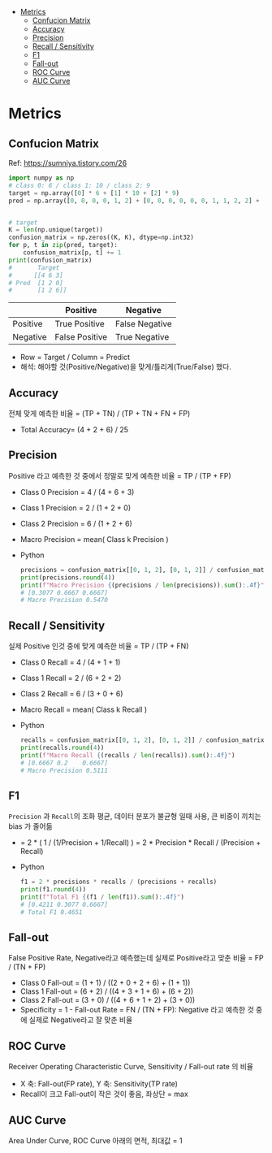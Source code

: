 - [Metrics](#metrics)
  - [Confucion Matrix](#confucion-matrix)
  - [Accuracy](#accuracy)
  - [Precision](#precision)
  - [Recall / Sensitivity](#recall--sensitivity)
  - [F1](#f1)
  - [Fall-out](#fall-out)
  - [ROC Curve](#roc-curve)
  - [AUC Curve](#auc-curve)

# Metrics

## Confucion Matrix

Ref: https://sumniya.tistory.com/26

```python
import numpy as np
# class 0: 6 / class 1: 10 / class 2: 9
target = np.array([0] * 6 + [1] * 10 + [2] * 9)
pred = np.array([0, 0, 0, 0, 1, 2] + [0, 0, 0, 0, 0, 0, 1, 1, 2, 2] + [0, 0, 0, 2, 2, 2, 2, 2, 2])


# target
K = len(np.unique(target))
confusion_matrix = np.zeros((K, K), dtype=np.int32)
for p, t in zip(pred, target):
    confusion_matrix[p, t] += 1
print(confusion_matrix)
#       Target
#      [[4 6 3]
# Pred  [1 2 0]
#       [1 2 6]]
```

| | Positive | Negative |
|---|---|---|
|Positive| True Positive | False Negative |
|Negative| False Positive | True Negative |

- Row = Target / Column = Predict
- 해석: 해야할 것(Positive/Negative)을 맞게/틀리게(True/False) 했다.

## Accuracy

전체 맞게 예측한 비율 = (TP + TN) / (TP + TN + FN + FP) 
- Total Accuracy= (4 + 2 + 6) / 25 

## Precision

Positive 라고 예측한 것 중에서 정말로 맞게 예측한 비율 = TP / (TP + FP)
- Class 0 Precision = 4 / (4 + 6 + 3) 
- Class 1 Precision = 2 / (1 + 2 + 0)
- Class 2 Precision = 6 / (1 + 2 + 6)
- Macro Precision = mean( Class k Precision )
- Python

    ```python
    precisions = confusion_matrix[[0, 1, 2], [0, 1, 2]] / confusion_matrix.sum(1)
    print(precisions.round(4))
    print(f"Macro Precision {(precisions / len(precisions)).sum():.4f}")
    # [0.3077 0.6667 0.6667]
    # Macro Precision 0.5470
    ```

## Recall / Sensitivity

실제 Positive 인것 중에 맞게 예측한 비율 = TP / (TP + FN)
- Class 0 Recall = 4 / (4 + 1 + 1) 
- Class 1 Recall = 2 / (6 + 2 + 2)
- Class 2 Recall = 6 / (3 + 0 + 6)
- Macro Recall = mean( Class k Recall )
- Python

    ```python
    recalls = confusion_matrix[[0, 1, 2], [0, 1, 2]] / confusion_matrix.sum(0)
    print(recalls.round(4))
    print(f"Macro Recall {(recalls / len(recalls)).sum():.4f}")
    # [0.6667 0.2    0.6667]
    # Macro Precision 0.5111
    ```

## F1

`Precision` 과 `Recall`의 조화 평균, 데이터 분포가 불균형 일때 사용, 큰 비중이 끼치는 bias 가 줄어듦
- = 2 * ( 1 / (1/Precision + 1/Recall) ) = 2 * Precision * Recall / (Precision + Recall)
- Python

    ```python
    f1 = 2 * precisions * recalls / (precisions + recalls)
    print(f1.round(4))
    print(f"Total F1 {(f1 / len(f1)).sum():.4f}")
    # [0.4211 0.3077 0.6667]
    # Total F1 0.4651
    ```

## Fall-out

False Positive Rate, Negative라고 예측했는데 실제로 Positive라고 맞춘 비율 = FP / (TN + FP)
- Class 0 Fall-out = (1 + 1) / ((2 + 0 + 2 + 6) + (1 + 1))
- Class 1 Fall-out = (6 + 2) / ((4 + 3 + 1 + 6) + (6 + 2))
- Class 2 Fall-out = (3 + 0) / ((4 + 6 + 1 + 2) + (3 + 0))
- Specificity = 1 - Fall-out Rate = FN / (TN + FP): Negative 라고 예측한 것 중에 실제로 Negative라고 잘 맞춘 비율


## ROC Curve

Receiver Operating Characteristic Curve, Sensitivity / Fall-out rate 의 비율
- X 축: Fall-out(FP rate), Y 축: Sensitivity(TP rate)
- Recall이 크고 Fall-out이 작은 것이 좋음, 좌상단 = max

## AUC Curve

Area Under Curve, ROC Curve 아래의 면적, 최대값 = 1
